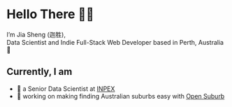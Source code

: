 
# Hello There 👋🏽
I’m Jia Sheng (迦胜),  
Data Scientist and Indie Full-Stack Web Developer based in Perth, Australia 🦘


   
## Currently, I am
* 💼 a Senior Data Scientist at [INPEX](https://www.inpex.com.au/)
* 🌱 working on making finding Australian suburbs easy with [Open Suburb](https://opensuburb.com.au)




